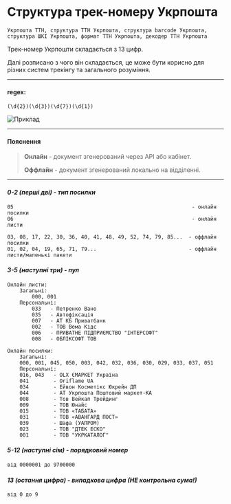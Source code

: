 # Структура трек-номеру Укрпошта
```Укрпошта ТТН, структура ТТН Укрпошта, структура barcode Укрпошта, структура ШКІ Укрпошта, формат ТТН Укрпошта, декодер ТТН Укрпошта```

Трек-номер Укрпошти складається з 13 цифр.

Далі розписано з чого він складається, це може бути корисно для різних систем трекінгу та загального розуміння.

---

#### regex:
```(\d{2})(\d{3})(\d{7})(\d{1})```

![Приклад](https://telegra.ph/file/25804465685ca6027ac23.png "Приклад")

---

#### Пояснення
> **Онлайн** - документ згенерований через API або кабінет.
> 
> **Оффлайн** - документ згенерований локально на відділенні.

---

#### _0-2 (перші дві) - тип посилки_
```
05                                                          - онлайн посилки
06                                                          - онлайн листи

03, 08, 17, 22, 30, 36, 40, 41, 48, 49, 52, 74, 79, 85...  - оффлайн посилки
01, 02, 04, 19, 65, 71, 79...                              - оффлайн листи/маленькі пакети
```
#### _3-5 (наступні три) - пул_
```
Онлайн листи:
    Загальні:
    	000, 001
    Персональні:
        033   - Петренко Вано
        035   - Автофіксація
        007   - АТ КБ Приватбанк
        002   - ТОВ Вема Кідс
        006   - ПРИВАТНЕ ПІДПРИЄМСТВО "ІНТЕРСОФТ"
        008   - ОБЛІКСОФТ ТОВ
        
Онлайн посилки:
    Загальні:
	000, 001, 045, 050, 003, 042, 032, 036, 030, 029, 033, 037, 051
    Персональні:
	016, 043   - OLX ЄМАРКЕТ Україна
	041        - Oriflame UA
	034        - Ейвон Косметікс Юкрейн ДП
	044        - АТ Укрпошта Поштовий маркет-КА
	008        - Тов Вейкап Трейдинг
	009        - ТОВ Юнайс
	015        - ТОВ «ТАБАТА»
	031        - ТОВ «АВАНГАРД ПОСТ»
	039        - Шафа (УАПРОМ)
	023        - ТОВ "ДТЕК ЕСКО"
	001        - ТОВ "УКРКАТАЛОГ"
```
#### _5-12 (наступні сім) - порядковий номер_
```
від 0000001 до 9700000
```
#### _13 (остання цифра) - випадкова цифра (НЕ контрольна сума!)_
```
від 0 до 9
```
